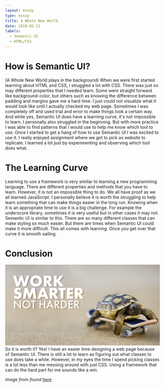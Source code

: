 ```yaml
---
layout: essay
type: essay
title: A Whole New World
date: 2019-02-21
labels:
  - Semantic UI
  - HTML/CSS
---
```


# How is Semantic UI?
(A Whole New World plays in the background) When we were first started learning about HTML and CSS, I struggled a lot with CSS. There was just so may different properties that I needed learn. Some were straight forward like background-color, but others such as knowing the difference between padding and margins gave me a hard time. I just could not visualize what it would look like until I actually checked my web page. Sometimes I was completely off and used trial and error to make things look a certain way. And while yes, Semantic UI does have a learning curve, it's not impossible to learn. I personally also struggled in the beginning. But with more practice I was able to find patterns that I would use to help me know which tool to use. Once I started to get a hang of how to use Semantic UI I was excited to use it. I really enjoyed assignment where we got to pick as website to replicate. I learned a lot just by experimenting and observing which tool does what.

# The Learning Curve
Learning to use a framework is very similar to learning a new programming language. There are different properties and methods that you have to learn. However, it is not an impossible thing to do. We all have proof as we all learned JavaScript. I personally believe it is worth the struggling to help learn something that can make things easier in the long run. Knowing when it is an appropriate time to use it is a big challenge. For example the underscore library, sometimes it is very useful but in other cases it may not. Semantic UI is similar to this. There are so many different classes that can make styling so much easier. But there are times when Semantic UI could make it more difficult. This all comes with learning. Once you get over that curve it is smooth sailing. 

# Conclusion
<img class="ui medium right floated image" src="../images/work-smarter-not-harder.png">
So it is worth it? Yes! I have an easier time designing a web page because of Semantic UI. There is still a lot to learn as figuring out what classes to use does take a while. However, in my eyes the time I spend picking classes is a lot less than me messing around with just CSS. Using a framework that can do the hard part for me sounds like a win. 


*image from found [here](http://protimemart.com/wp-content/uploads/2018/07/work-smarter-not-harder.png)*